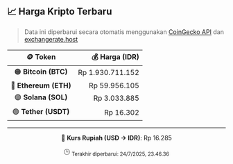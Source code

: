 

<!-- HARGA_KRIPTO -->
## 📈 Harga Kripto Terbaru

> Data ini diperbarui secara otomatis menggunakan [CoinGecko API](https://www.coingecko.com/) dan [exchangerate.host](https://exchangerate.host/)

<div align="center">

| 🪙 Token | 💰 Harga (IDR) |
|:------:|---------------:|
| 🟠 **Bitcoin (BTC)**   | Rp 1.930.711.152 |
| 🔵 **Ethereum (ETH)**  | Rp 59.956.105 |
| 🟣 **Solana (SOL)**    | Rp 3.033.885 |
| 🟢 **Tether (USDT)**   | Rp 16.302 |

---

💱 **Kurs Rupiah (USD → IDR)**: Rp 16.285

🕒 <sub>Terakhir diperbarui: 24/7/2025, 23.46.36</sub>

</div>
<!-- /HARGA_KRIPTO -->